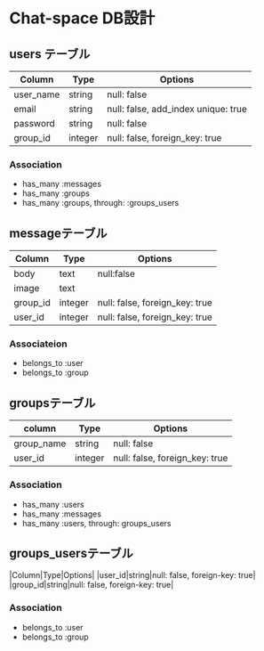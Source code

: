# Chat-space DB設計


## users テーブル
|Column|Type|Options|
|------|----|-------|
|user_name|string|null: false|
|email|string|null: false, add_index  unique: true|
|password|string|null: false|
|group_id|integer|null: false, foreign_key: true|

### Association
- has_many :messages
- has_many :groups
- has_many  :groups,  through:  :groups_users


## messageテーブル
|Column|Type|Options|
|------|----|-------|
|body|text|null:false|
|image|text||
|group_id|integer|null: false, foreign_key: true|
|user_id|integer|null: false, foreign_key: true|

### Associateion
- belongs_to :user
- belongs_to :group


## groupsテーブル
|column|Type|Options|
|------|----|------|
|group_name|string|null: false|
|user_id|integer|null: false, foreign_key: true|

### Association
- has_many :users
- has_many :messages
- has_many :users,  through:  groups_users


## groups_usersテーブル
|Column|Type|Options|
|user_id|string|null: false, foreign-key: true|
|group_id|string|null: false, foreign-key: true|

### Association
- belongs_to :user
- belongs_to :group